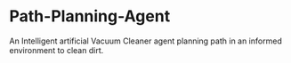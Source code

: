 # Path-Planning-Agent
An Intelligent artificial Vacuum Cleaner agent planning path in an informed environment to clean dirt.
